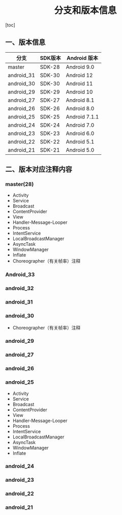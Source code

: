 <h1 align="center">分支和版本信息</h1>

[toc]

## 一、版本信息

| 分支        |  SDK版本    | Android 版本 |  
| ---------- | ----------- |------------ |
| master     | SDK-28      | Android  9.0   |
| android_31 | SDK-30      | Android  12    |
| android_30 | SDK-30      | Android  11    |
| android_29 | SDK-29      | Android  10    |
| android_27 | SDK-27      | Android  8.1   |
| android_26 | SDK-26      | Android  8.0   |
| android_25 | SDK-25      | Android  7.1.1 |
| android_24 | SDK-24      | Android  7.0   |
| android_23 | SDK-23      | Android  6.0   |
| android_22 | SDK-22      | Android  5.1   |
| android_21 | SDK-21      | Android  5.0   |


## 二、版本对应注释内容

### master(28)

* Activity
* Service
* Broadcast
* ContentProvider
* View
* Handler-Message-Looper
* Process
* IntentService
* LocalBroadcastManager
* AsyncTask
* WindowManager
* Inflate
* Choreographer（有关帧率）注释

### Android_33

### android_32

### android_31

### android_30

* Choreographer（有关帧率）注释

### android_29

### android_27

### android_26

### android_25

* Activity
* Service
* Broadcast
* ContentProvider
* View
* Handler-Message-Looper
* Process
* IntentService
* LocalBroadcastManager
* AsyncTask
* WindowManager
* Inflate

### android_24

### android_23

### android_22

### android_21